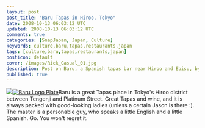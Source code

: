 ```yaml
---           
layout: post
post_title: "Baru Tapas in Hiroo, Tokyo"
date: 2008-10-13 06:03:12 UTC
updated: 2008-10-13 06:03:12 UTC
comments: true
categories: [SnapJapan, Japan, Culture]
keywords: culture,baru,tapas,restaurants,japan
tags: [culture,baru,tapas,restaurants,japan]
posticon: default
cover: /images/Rick_Casual_01.jpg
description: Post on Baru, a Spanish tapas bar near Hiroo and Ebisu, by Rick Cogley. 
published: true
---
```

 
[<img class="right" src="http://static.flickr.com/2235/2196798112_63c7fac7de_s.jpg" />](http://www.flickr.com/photos/81796435@N00/2196798112 "View 'Baru - Great Tapas Bar in Hiroo Tokyo Japan' on Flickr.com")[![Baru Logo Plate](http://static.flickr.com/2074/2196797904_5bb1706860_s.jpg)](http://www.flickr.com/photos/81796435@N00/2196797904 "View 'Baru Logo Plate' on Flickr.com")Baru is a great Tapas place in Tokyo's Hiroo district between Tengenji and Platinum Street. Great Tapas and wine, and it is always packed with good-looking ladies (unless a certain Jason is there :). The master is a personable guy, who speaks a little English and a little Spanish. Go. You won't regret it.